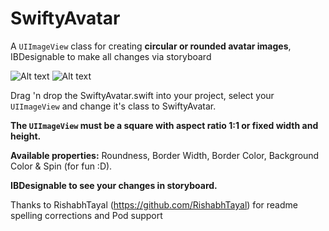 # SwiftyAvatar
A `UIImageView` class for creating **circular or rounded avatar images**, IBDesignable to make all changes via storyboard

![Alt text](http://kalai.gr/wp-content/uploads/2016/08/SwiftyAvatar-Before-169x300.png)
![Alt text](http://kalai.gr/wp-content/uploads/2016/08/SwiftyAvatar-After-169x300.png)

Drag 'n drop the SwiftyAvatar.swift into your project, select your `UIImageView` and change it's class to SwiftyAvatar.

**The `UIImageView` must be a square with aspect ratio 1:1 or fixed width and height.**

**Available properties:** Roundness, Border Width, Border Color, Background Color & Spin (for fun :D).

**IBDesignable to see your changes in storyboard.**

Thanks to RishabhTayal (https://github.com/RishabhTayal) for readme spelling corrections and Pod support
